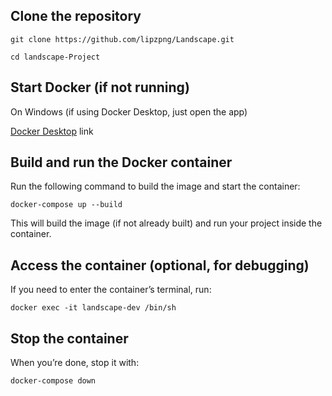 ## **Clone the repository**

```shell
git clone https://github.com/lipzpng/Landscape.git

cd landscape-Project
```

## **Start Docker** (if not running)
On Windows (if using Docker Desktop, just open the app)

[Docker Desktop](https://www.docker.com/get-started/) link

## Build and run the Docker container
Run the following command to build the image and start the container:

```shell
docker-compose up --build
```
This will build the image (if not already built) and run your project inside the container.

## Access the container (optional, for debugging)
If you need to enter the container’s terminal, run:

```shell
docker exec -it landscape-dev /bin/sh
```

## Stop the container
When you’re done, stop it with:

```shell
docker-compose down
```